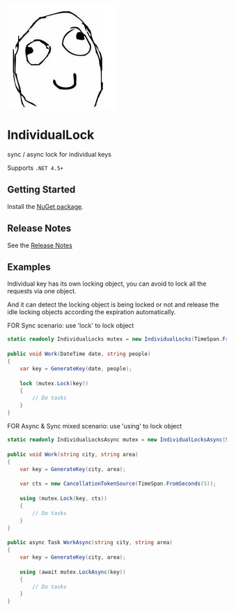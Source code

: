 ![Logo](favicon.ico)

# IndividualLock

sync / async lock for individual keys

Supports `.NET 4.5+`

## Getting Started

Install the [NuGet package](https://www.nuget.org/packages/IndividualLock/).

## Release Notes

See the [Release Notes](ReleaseNotes.md)

## Examples

Individual key has its own locking object, you can avoid to lock all the requests via one object.

And it can detect the locking object is being locked or not and release the idle locking objects according the expiration automatically.

FOR Sync scenario: use 'lock' to lock object

```C#
static readonly IndividualLocks mutex = new IndividualLocks(TimeSpan.FromHours(1));

public void Work(DateTime date, string people)
{
    var key = GenerateKey(date, people);

    lock (mutex.Lock(key))
    {
        // Do tasks
    }
}
```


FOR Async & Sync mixed scenario:  use 'using' to lock object

```C#
static readonly IndividualLocksAsync mutex = new IndividualLocksAsync(StringComparer.OrdinalIgnoreCase);

public void Work(string city, string area)
{
    var key = GenerateKey(city, area);

    var cts = new CancellationTokenSource(TimeSpan.FromSeconds(5));

    using (mutex.Lock(key, cts))
    {
        // Do tasks
    }
}

public async Task WorkAsync(string city, string area)
{
    var key = GenerateKey(city, area);

    using (await mutex.LockAsync(key))
    {
        // Do tasks
    }
}
```







